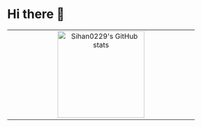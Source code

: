 # Hi there 👋

<table style="width: 100%; border-collapse: collapse; border: none;">
  <tr>
    <td style="width: 50%; text-align: center; border: none;">
      <img src="https://github-readme-stats.vercel.app/api?username=Sihan0229&show_icons=true&include_all_commits=true&title_color=30A14E&text_color=30A14E&icon_color=30A14E" alt="Sihan0229's GitHub stats" style="height: 200px;">
    </td>
   
  </tr>
</table>
